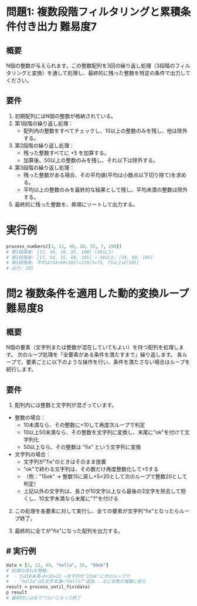 # 問題1: 複数段階フィルタリングと累積条件付き出力 難易度7
## 概要
N個の整数が与えられます。この整数配列を3回の繰り返し処理（3段階のフィルタリングと変換）を通して処理し、最終的に残った整数を特定の条件で出力してください。

## 要件
1. 初期配列にはN個の整数が格納されている。
2. 第1段階の繰り返し処理：
    * 配列内の整数をすべてチェックし、10以上の整数のみを残し、他は除外する。
3. 第2段階の繰り返し処理：
    * 残った整数すべてに +5 を加算する。
    * 加算後、50以上の整数のみを残し、それ以下は除外する。
4. 第3段階の繰り返し処理：
    * 残った整数がある場合、その平均値(平均は小数点以下切り捨て)を求める。
    * 平均以上の整数のみを最終的な結果として残し、平均未満の整数は除外する。
5. 最終的に残った整数を、昇順にソートして出力する。

# 実行例
```ruby
process_numbers([3, 12, 49, 10, 55, 7, 100])  
# 第1段階後: [12, 49, 10, 55, 100] (10以上)
# 第2段階後: [17, 54, 15, 60, 105] → 50以上: [54, 60, 105]
# 第3段階後: 平均は(54+60+105)=219/3=73, 73以上は[105]
# 出力: 105
```

# 問2 複数条件を適用した動的変換ループ 難易度8
## 概要
N個の要素（文字列または整数が混在していてもよい）を持つ配列を処理します。
次のループ処理を「全要素がある条件を満たすまで」繰り返します。
各ループで、要素ごとに以下のような操作を行い、条件を満たさない場合はループを続行します。

## 要件
1. 配列内には整数と文字列が混ざっています。

* 整数の場合：
    * 10未満なら、その整数に+10して再度次ループで判定
    * 10以上50未満なら、その整数を文字列に変換し、末尾に"ok"を付けて文字列化
    * 50以上なら、その整数は "fix" という文字列に変換
* 文字列の場合：
    * 文字列が"fix"のときはそのまま放置
    * "ok"で終わる文字列は、その数だけ再度整数化して+5する
    * （例："15ok" → 整数15に戻し+5=20として次のループで整数20として判定）
    * 上記以外の文字列は、長さが10文字以上なら最後の3文字を除去して短くし、10文字未満なら末尾に"?"を付ける
2. この処理を各要素に対して実行し、全ての要素が文字列"fix"となったらループ終了。

3. 最終的に全てが"fix"になった配列を出力する。

## # 実行例
```ruby
data = [3, 12, 49, "hello", 55, "99ok"]
# 処理の流れを簡略: 
#  - 3は10未満→3+10=13 →文字列化"13ok"に次のループで
#  - "hello"は5文字未満→"hello?"追加...など状態が複雑に変化
result = process_until_fix(data)
p result
# 最終的には全て"fix"になって終了
```